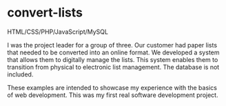 # convert-lists
HTML/CSS/PHP/JavaScript/MySQL

I was the project leader for a group of three. Our customer had paper lists that needed to be converted into an online format. We developed a system that allows them to digitally manage the lists. This system enables them to transition from physical to electronic list management.
The database is not included.

These examples are intended to showcase my experience with the basics of web development.
This was my first real software development project.
